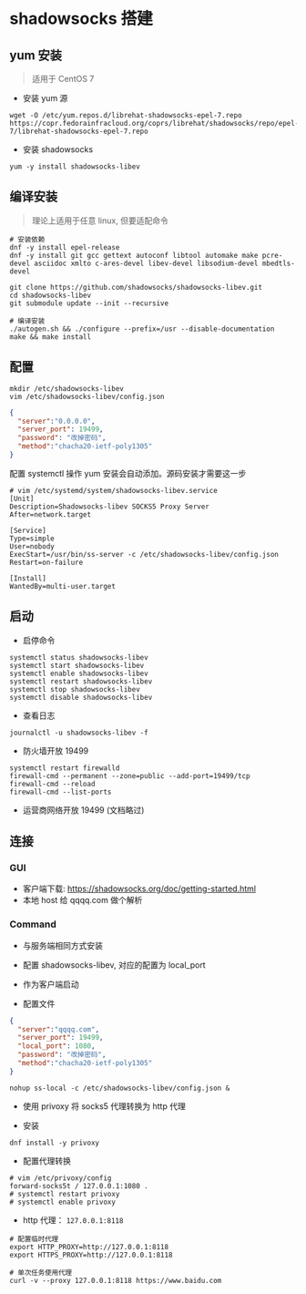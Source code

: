 # shadowsocks 搭建


## yum 安装


> 适用于 CentOS 7

- 安装 yum 源

```shell
wget -O /etc/yum.repos.d/librehat-shadowsocks-epel-7.repo https://copr.fedorainfracloud.org/coprs/librehat/shadowsocks/repo/epel-7/librehat-shadowsocks-epel-7.repo
```

- 安装 shadowsocks

```shell
yum -y install shadowsocks-libev
```


## 编译安装

> 理论上适用于任意 linux, 但要适配命令

```shell
# 安装依赖
dnf -y install epel-release
dnf -y install git gcc gettext autoconf libtool automake make pcre-devel asciidoc xmlto c-ares-devel libev-devel libsodium-devel mbedtls-devel

git clone https://github.com/shadowsocks/shadowsocks-libev.git
cd shadowsocks-libev
git submodule update --init --recursive

# 编译安装
./autogen.sh && ./configure --prefix=/usr --disable-documentation
make && make install
```


## 配置

```shell
mkdir /etc/shadowsocks-libev
vim /etc/shadowsocks-libev/config.json
```

```json
{
  "server":"0.0.0.0",
  "server_port": 19499,
  "password": "改掉密码",
  "method":"chacha20-ietf-poly1305"
}
```


配置 systemctl 操作
 yum 安装会自动添加。源码安装才需要这一步

```shell
# vim /etc/systemd/system/shadowsocks-libev.service
[Unit]
Description=Shadowsocks-libev SOCKS5 Proxy Server
After=network.target

[Service]
Type=simple
User=nobody
ExecStart=/usr/bin/ss-server -c /etc/shadowsocks-libev/config.json
Restart=on-failure

[Install]
WantedBy=multi-user.target
```


## 启动

- 启停命令

```shell
systemctl status shadowsocks-libev
systemctl start shadowsocks-libev
systemctl enable shadowsocks-libev
systemctl restart shadowsocks-libev
systemctl stop shadowsocks-libev
systemctl disable shadowsocks-libev
```

- 查看日志

```shell
journalctl -u shadowsocks-libev -f
```

- 防火墙开放 19499

```shell
systemctl restart firewalld
firewall-cmd --permanent --zone=public --add-port=19499/tcp
firewall-cmd --reload
firewall-cmd --list-ports
```

- 运营商网络开放 19499 (文档略过)


## 连接

### GUI

- 客户端下载: https://shadowsocks.org/doc/getting-started.html
- 本地 host 给 qqqq.com 做个解析

### Command

- 与服务端相同方式安装
- 配置 shadowsocks-libev, 对应的配置为 local_port
- 作为客户端启动

- 配置文件

```json
{
  "server":"qqqq.com",
  "server_port": 19499,
  "local_port": 1080,
  "password": "改掉密码",
  "method":"chacha20-ietf-poly1305"
}
```


```shell
nohup ss-local -c /etc/shadowsocks-libev/config.json &
```


- 使用 privoxy 将 socks5 代理转换为 http 代理

- 安装
```shell
dnf install -y privoxy
```

- 配置代理转换
```shell
# vim /etc/privoxy/config
forward-socks5t / 127.0.0.1:1080 .
# systemctl restart privoxy
# systemctl enable privoxy
```

- http 代理： `127.0.0.1:8118`

```shell
# 配置临时代理
export HTTP_PROXY=http://127.0.0.1:8118
export HTTPS_PROXY=http://127.0.0.1:8118

# 单次任务使用代理
curl -v --proxy 127.0.0.1:8118 https://www.baidu.com
```

